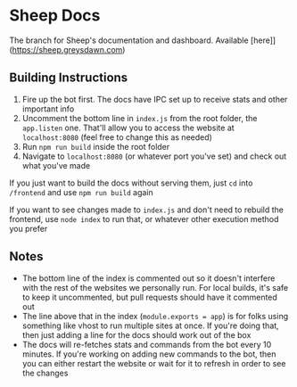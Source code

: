 # Sheep Docs
The branch for Sheep's documentation and dashboard. Available [here]](https://sheep.greysdawn.com)

## Building Instructions
1. Fire up the bot first. The docs have IPC set up to receive stats and other important info
2. Uncomment the bottom line in `index.js` from the root folder, the `app.listen` one. That'll allow you to access the website at `localhost:8080` (feel free to change this as needed)
3. Run `npm run build` inside the root folder
4. Navigate to `localhost:8080` (or whatever port you've set) and check out what you've made

If you just want to build the docs without serving them, just `cd` into `/frontend` and use `npm run build` again

If you want to see changes made to `index.js` and don't need to rebuild the frontend, use `node index` to run that, or whatever other execution method you prefer

## Notes
- The bottom line of the index is commented out so it doesn't interfere with the rest of the websites we personally run. For local builds, it's safe to keep it uncommented, but pull requests should have it commented out
- The line above that in the index (`module.exports = app`) is for folks using something like vhost to run multiple sites at once. If you're doing that, then just adding a line for the docs should work out of the box
- The docs will re-fetches stats and commands from the bot every 10 minutes. If you're working on adding new commands to the bot, then you can either restart the website or wait for it to refresh in order to see the changes